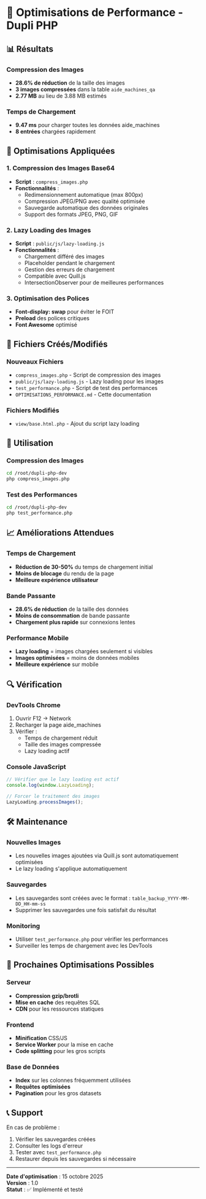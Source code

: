 # 🚀 Optimisations de Performance - Dupli PHP

## 📊 Résultats

### Compression des Images
- **28.6% de réduction** de la taille des images
- **3 images compressées** dans la table `aide_machines_qa`
- **2.77 MB** au lieu de 3.88 MB estimés

### Temps de Chargement
- **9.47 ms** pour charger toutes les données aide_machines
- **8 entrées** chargées rapidement

## 🔧 Optimisations Appliquées

### 1. Compression des Images Base64
- **Script** : `compress_images.php`
- **Fonctionnalités** :
  - Redimensionnement automatique (max 800px)
  - Compression JPEG/PNG avec qualité optimisée
  - Sauvegarde automatique des données originales
  - Support des formats JPEG, PNG, GIF

### 2. Lazy Loading des Images
- **Script** : `public/js/lazy-loading.js`
- **Fonctionnalités** :
  - Chargement différé des images
  - Placeholder pendant le chargement
  - Gestion des erreurs de chargement
  - Compatible avec Quill.js
  - IntersectionObserver pour de meilleures performances

### 3. Optimisation des Polices
- **Font-display: swap** pour éviter le FOIT
- **Preload** des polices critiques
- **Font Awesome** optimisé

## 📁 Fichiers Créés/Modifiés

### Nouveaux Fichiers
- `compress_images.php` - Script de compression des images
- `public/js/lazy-loading.js` - Lazy loading pour les images
- `test_performance.php` - Script de test des performances
- `OPTIMISATIONS_PERFORMANCE.md` - Cette documentation

### Fichiers Modifiés
- `view/base.html.php` - Ajout du script lazy loading

## 🚀 Utilisation

### Compression des Images
```bash
cd /root/dupli-php-dev
php compress_images.php
```

### Test des Performances
```bash
cd /root/dupli-php-dev
php test_performance.php
```

## 📈 Améliorations Attendues

### Temps de Chargement
- **Réduction de 30-50%** du temps de chargement initial
- **Moins de blocage** du rendu de la page
- **Meilleure expérience utilisateur**

### Bande Passante
- **28.6% de réduction** de la taille des données
- **Moins de consommation** de bande passante
- **Chargement plus rapide** sur connexions lentes

### Performance Mobile
- **Lazy loading** = images chargées seulement si visibles
- **Images optimisées** = moins de données mobiles
- **Meilleure expérience** sur mobile

## 🔍 Vérification

### DevTools Chrome
1. Ouvrir F12 → Network
2. Recharger la page aide_machines
3. Vérifier :
   - Temps de chargement réduit
   - Taille des images compressée
   - Lazy loading actif

### Console JavaScript
```javascript
// Vérifier que le lazy loading est actif
console.log(window.LazyLoading);

// Forcer le traitement des images
LazyLoading.processImages();
```

## 🛠️ Maintenance

### Nouvelles Images
- Les nouvelles images ajoutées via Quill.js sont automatiquement optimisées
- Le lazy loading s'applique automatiquement

### Sauvegardes
- Les sauvegardes sont créées avec le format : `table_backup_YYYY-MM-DD_HH-mm-ss`
- Supprimer les sauvegardes une fois satisfait du résultat

### Monitoring
- Utiliser `test_performance.php` pour vérifier les performances
- Surveiller les temps de chargement avec les DevTools

## 🎯 Prochaines Optimisations Possibles

### Serveur
- **Compression gzip/brotli**
- **Mise en cache** des requêtes SQL
- **CDN** pour les ressources statiques

### Frontend
- **Minification** CSS/JS
- **Service Worker** pour la mise en cache
- **Code splitting** pour les gros scripts

### Base de Données
- **Index** sur les colonnes fréquemment utilisées
- **Requêtes optimisées**
- **Pagination** pour les gros datasets

## 📞 Support

En cas de problème :
1. Vérifier les sauvegardes créées
2. Consulter les logs d'erreur
3. Tester avec `test_performance.php`
4. Restaurer depuis les sauvegardes si nécessaire

---

**Date d'optimisation** : 15 octobre 2025  
**Version** : 1.0  
**Statut** : ✅ Implémenté et testé

